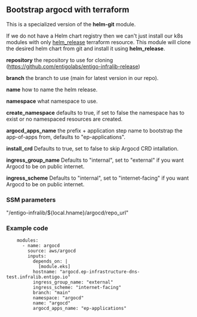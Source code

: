 ## Bootstrap argocd with terraform ##

This is a specialized version of the __helm-git__ module. 

If we do not have a Helm chart registry then we can't just install our k8s modules with only [helm_release](https://registry.terraform.io/providers/hashicorp/helm/latest/docs/resources/release) terraform resource. 
This module will clone the desired helm chart from git and install it using __helm_release__.

__repository__ the repository to use for cloning (https://github.com/entigolabs/entigo-infralib-release)

__branch__ the branch to use (main for latest version in our repo).

__name__ how to name the helm release.

__namespace__ what namespace to use.

__create_namespace__ defaults to true, if set to false the namespace has to exist or no namespaced resources are created.

__argocd_apps_name__ the prefix + application step name to bootstrap the app-of-apps from, defaults to "ep-applications".

__install_crd__ Defaults to true, set to false to skip Argocd CRD intallation.

__ingress_group_name__ Defaults to "internal", set to "external" if you want Argocd to be on public internet.

__ingress_scheme__ Defaults to "internal", set to "internet-facing" if you want Argocd to be on public internet.

### SSM parameters ###
"/entigo-infralib/${local.hname}/argocd/repo_url"


### Example code ###

```
    modules:
      - name: argocd
        source: aws/argocd
        inputs:
          depends_on: |
            [module.eks]
          hostname: "argocd.ep-infrastructure-dns-test.infralib.entigo.io"
          ingress_group_name: "external"
          ingress_scheme: "internet-facing"
          branch: "main"
          namespace: "argocd"
          name: "argocd"
          argocd_apps_name: "ep-applications"

```
